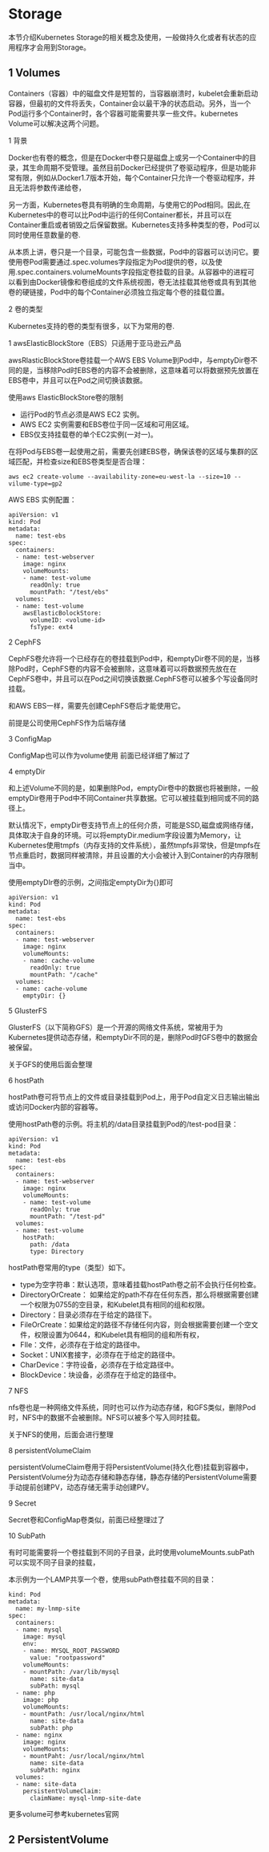 # Storage

本节介绍Kubernetes Storage的相关概念及使用，一般做持久化或者有状态的应用程序才会用到Storage。

## 1 Volumes

Containers（容器）中的磁盘文件是短暂的，当容器崩溃时，kubelet会重新启动容器，但最初的文件将丢失，Container会以最干净的状态启动。另外，当一个Pod运行多个Container时，各个容器可能需要共享一些文件。kubernetes Volume可以解决这两个问题。

1 背景

Docker也有卷的概念，但是在Docker中卷只是磁盘上或另一个Container中的目录，其生命周期不受管理。虽然目前Docker已经提供了卷驱动程序，但是功能非常有限，例如从Docker1.7版本开始，每个Container只允许一个卷驱动程序，并且无法将参数传递给卷，

另一方面，Kubernetes卷具有明确的生命周期，与使用它的Pod相同。因此,在Kubernetes中的卷可以比Pod中运行的任何Container都长，并且可以在Container重启或者销毁之后保留数据。Kubernetes支持多种类型的卷，Pod可以同时使用任意数量的卷.

从本质上讲，卷只是一个目录，可能包含一些数据，Pod中的容器可以访问它。要使用卷Pod需要通过.spec.volumes字段指定为Pod提供的卷，以及使用.spec.containers.volumeMounts字段指定卷挂载的目录。从容器中的进程可以看到由Docker镜像和卷组成的文件系统视图，卷无法挂载其他卷或具有到其他卷的硬链接，Pod中的每个Container必须独立指定每个卷的挂载位置。

2 卷的类型

Kubernetes支持的卷的类型有很多，以下为常用的卷.

1 awsElasticBlockStore（EBS）只适用于亚马逊云产品

awsRlasticBlockStore卷挂载一个AWS EBS Volume到Pod中，与emptyDir卷不同的是，当移除Pod时EBS卷的内容不会被删除，这意味着可以将数据预先放置在EBS卷中，并且可以在Pod之间切换该数据。

使用aws ElasticBlockStore卷的限制

- 运行Pod的节点必须是AWS EC2 实例。
- AWS EC2 实例需要和EBS卷位于同一区域和可用区域。
- EBS仅支持挂载卷的单个EC2实例(一对一)。

在将Pod与EBS卷一起使用之前，需要先创建EBS卷，确保该卷的区域与集群的区域匹配，并检查size和EBS卷类型是否合理：

```
aws ec2 create-volume --availability-zone=eu-west-la --size=10 --vilume-type=gp2
```

AWS EBS 实例配置：

```
apiVersion: v1
kind: Pod
metadata:
  name: test-ebs
spec:
  containers:
  - name: test-webserver
    image: nginx
    volumeMounts:
    - name: test-volume
      readOnly: true
      mountPath: "/test/ebs"
  volumes:
  - name: test-volume
    awsElasticBolockStore:
      volumeID: <volume-id>
      fsType: ext4
```

2 CephFS

CephFS卷允许将一个已经存在的卷挂载到Pod中，和emptyDir卷不同的是，当移除Pod时，CephFS卷的内容不会被删除，这意味着可以将数据预先放在在CephFS卷中，并且可以在Pod之间切换该数据.CephFS卷可以被多个写设备同时挂载。

和AWS EBS一样，需要先创建CephFS卷后才能使用它。

前提是公司使用CephFS作为后端存储

3 ConfigMap

ConfigMap也可以作为volume使用 前面已经详细了解过了

4 emptyDir

和上述Volume不同的是，如果删除Pod，emptyDir卷中的数据也将被删除，一般emptyDir卷用于Pod中不同Container共享数据。它可以被挂载到相同或不同的路径上。

默认情况下，emptyDir卷支持节点上的任何介质，可能是SSD,磁盘或网络存储，具体取决于自身的环境。可以将emptyDir.medium字段设置为Memory，让Kubernetes使用tmpfs（内存支持的文件系统），虽然tmpfs非常快，但是tmpfs在节点重启时，数据同样被清除，并且设置的大小会被计入到Container的内存限制当中。

使用emptyDIr卷的示例，之间指定emptyDir为{}即可

```
apiVersion: v1
kind: Pod
metadata:
  name: test-ebs
spec:
  containers:
  - name: test-webserver
    image: nginx
    volumeMounts:
    - name: cache-volume
      readOnly: true
      mountPath: "/cache"
  volumes:
  - name: cache-volume
    emptyDir: {}
```

5 GlusterFS

GlusterFS（以下简称GFS）是一个开源的网络文件系统，常被用于为Kubernetes提供动态存储，和emptyDir不同的是，删除Pod时GFS卷中的数据会被保留。

关于GFS的使用后面会整理

6 hostPath

hostPath卷可将节点上的文件或目录挂载到Pod上，用于Pod自定义日志输出输出或访问Docker内部的容器等。

使用hostPath卷的示例。将主机的/data目录挂载到Pod的/test-pod目录：

```
apiVersion: v1
kind: Pod
metadata:
  name: test-ebs
spec:
  containers:
  - name: test-webserver
    image: nginx
    volumeMounts:
    - name: test-volume
      readOnly: true
      mountPath: "/test-pd"
  volumes:
  - name: test-volume
    hostPath:
      path: /data
      type: Directory
```

hostPath卷常用的type（类型）如下。

- type为空字符串：默认选项，意味着挂载hostPath卷之前不会执行任何检查。
- DirectoryOrCreate： 如果给定的path不存在任何东西，那么将根据需要创建一个权限为0755的空目录，和Kubelet具有相同的组和权限。
- Directory：目录必须存在于给定的路径下。
- FileOrCreate：如果给定的路径不存储任何内容，则会根据需要创建一个空文件，权限设置为0644，和Kubelet具有相同的组和所有权，
- FIle：文件，必须存在于给定的路径中。
- Socket：UNIX套接字，必须存在于给定的路径中。
- CharDevice：字符设备，必须存在于给定路径中。
- BlockDevice：块设备，必须存在于给定的路径中。

7 NFS

nfs卷也是一种网络文件系统，同时也可以作为动态存储，和GFS类似，删除Pod时，NFS中的数据不会被删除。NFS可以被多个写入同时挂载。

关于NFS的使用，后面会进行整理

8 persistentVolumeClaim

persistentVolumeClaim卷用于将PersistentVolume(持久化卷)挂载到容器中，PersistentVolume分为动态存储和静态存储，静态存储的PersistentVolume需要手动提前创建PV，动态存储无需手动创建PV。

9 Secret

Secret卷和ConfigMap卷类似，前面已经整理过了

10 SubPath

有时可能需要将一个卷挂载到不同的子目录，此时使用volumeMounts.subPath可以实现不同子目录的挂载，

本示例为一个LAMP共享一个卷，使用subPath卷挂载不同的目录：

```
kind: Pod
metadata:
  name: my-lnmp-site
spec:
  containers:
  - name: mysql
    image: mysql
    env:
    - name: MYSQL_ROOT_PASSWORD
      value: "rootpassword"
    volumeMounts:
    - mountPath: /var/lib/mysql
      name: site-data
      subPath: mysql
  - name: php
    image: php
    volumeMounts:
    - mountPath: /usr/local/nginx/html
      name: site-data
      subPath: php
  - name: nginx
    image: nginx
    volumeMounts:
    - mountPaht: /usr/local/nginx/html
      name: site-data
      subPath: nginx
  volumes:
  - name: site-data
    persistentVolumeClaim:
      claimName: mysql-lnmp-site-date
```

更多volume可参考kubernetes官网

## 2 PersistentVolume


